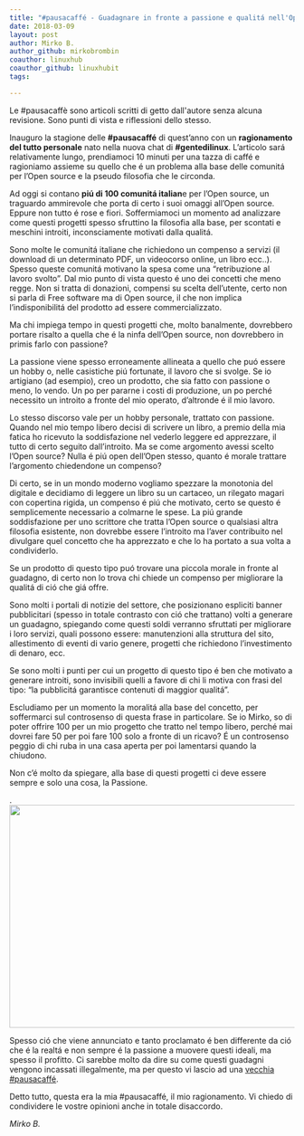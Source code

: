 ```yaml
---
title: "#pausacaffé - Guadagnare in fronte a passione e qualitá nell'Open source"
date: 2018-03-09
layout: post
author: Mirko B.
author_github: mirkobrombin
coauthor: linuxhub
coauthor_github: linuxhubit
tags:

---
```

<p>Le #pausacaffè sono articoli scritti di getto dall'autore senza alcuna revisione. Sono punti di vista e riflessioni dello stesso.</p><p>Inauguro la stagione delle&nbsp;<strong>#pausacaffé</strong>&nbsp;di quest’anno con un&nbsp;<strong>ragionamento del tutto personale</strong>&nbsp;nato nella nuova chat di&nbsp;<strong>#gentedilinux</strong>. L’articolo sará relativamente lungo, prendiamoci 10 minuti per una tazza di caffé e ragioniamo assieme su quello che é un problema alla base delle comunitá per l’Open source e la pseudo filosofia che le circonda.</p><p>Ad oggi si contano&nbsp;<strong>piú di 100 comunitá italian</strong>e per l’Open source, un traguardo ammirevole che porta di certo i suoi omaggi all’Open source. Eppure non tutto é rose e fiori. Soffermiamoci un momento ad analizzare come questi progetti spesso sfruttino la filosofia alla base, per scontati e meschini introiti, inconsciamente motivati dalla qualitá.</p><p>Sono molte le comunitá italiane che richiedono un compenso a servizi (il download di un determinato PDF, un videocorso online, un libro ecc..). Spesso queste comunitá motivano la spesa come una “retribuzione al lavoro svolto”. Dal mio punto di vista questo é uno dei concetti che meno regge. Non si tratta di donazioni, compensi su scelta dell’utente, certo non si parla di Free software ma di Open source, il che non implica l’indisponibilitá del prodotto ad essere commercializzato.</p><p>Ma chi impiega tempo in questi progetti che, molto banalmente, dovrebbero portare risalto a quella che é la ninfa dell’Open source, non dovrebbero in primis farlo con passione?</p><p>La passione viene spesso erroneamente allineata a quello che puó essere un hobby o, nelle casistiche piú fortunate, il lavoro che si svolge. Se io artigiano (ad esempio), creo un prodotto, che sia fatto con passione o meno, lo vendo. Un po per pararne i costi di produzione, un po perché necessito un introito a fronte del mio operato, d’altronde é il mio lavoro.</p><p>Lo stesso discorso vale per un hobby personale, trattato con passione. Quando nel mio tempo libero decisi di scrivere un libro, a premio della mia fatica ho ricevuto la soddisfazione nel vederlo leggere ed apprezzare, il tutto di certo seguito dall’introito. Ma se come argomento avessi scelto l’Open source? Nulla é piú open dell’Open stesso, quanto é morale trattare l’argomento chiedendone un compenso?</p><p>Di certo, se in un mondo moderno vogliamo spezzare la monotonia del digitale e decidiamo di leggere un libro su un cartaceo, un rilegato magari con copertina rigida, un compenso é piú che motivato, certo se questo é semplicemente necessario a colmarne le spese. La piú grande soddisfazione per uno scrittore che tratta l’Open source o qualsiasi altra filosofia esistente, non dovrebbe essere l’introito ma l’aver contribuito nel divulgare quel concetto che ha apprezzato e che lo ha portato a sua volta a condividerlo.</p><p>Se un prodotto di questo tipo puó trovare una piccola morale in fronte al guadagno, di certo non lo trova chi chiede un compenso per migliorare la qualitá di ció che giá offre.</p><p>Sono molti i portali di notizie del settore, che posizionano espliciti banner pubblicitari (spesso in totale contrasto con ció che trattano) volti a generare un guadagno, spiegando come questi soldi verranno sfruttati per migliorare i loro servizi, quali possono essere: manutenzioni alla struttura del sito, allestimento di eventi di vario genere, progetti che richiedono l’investimento di denaro, ecc.</p><p>Se sono molti i punti per cui un progetto di questo tipo é ben che motivato a generare introiti, sono invisibili quelli a favore di chi li motiva con frasi del tipo: “la pubblicitá garantisce contenuti di maggior qualitá”.</p><p>Escludiamo per un momento la moralitá alla base del concetto, per soffermarci sul controsenso di questa frase in particolare. Se io Mirko, so di poter offrire 100 per un mio progetto che tratto nel tempo libero, perché mai dovrei fare 50 per poi fare 100 solo a fronte di un ricavo? É un controsenso peggio di chi ruba in una casa aperta per poi lamentarsi quando la chiudono.</p><p>Non c’é molto da spiegare, alla base di questi progetti ci deve essere sempre e solo una cosa, la Passione.</p><p>. <a href="https://linuxhub.it/wordpress/wp-content/uploads/2018/03/150420.advertising.jpg"><img class=" size-full wp-image-351" alt="" height="394" src="https://linuxhub.it/wordpress/wp-content/uploads/2018/03/150420.advertising.jpg" width="550" /></a></p><p>Spesso ció che viene annunciato e tanto proclamato é ben differente da ció che é la realtá e non sempre é la passione a muovere questi ideali, ma spesso il profitto. Ci sarebbe molto da dire su come questi guadagni vengono incassati illegalmente, ma per questo vi lascio ad una&nbsp;<a href="https://linuxhub.it/article/pausacaffe-il-web-e-i-lavori-del-futuro">vecchia #pausacaffé</a>.</p><p>Detto tutto, questa era la mia #pausacaffé, il mio ragionamento. Vi chiedo di condividere le vostre opinioni anche in totale disaccordo.</p><p><em>Mirko B.</em></p>
